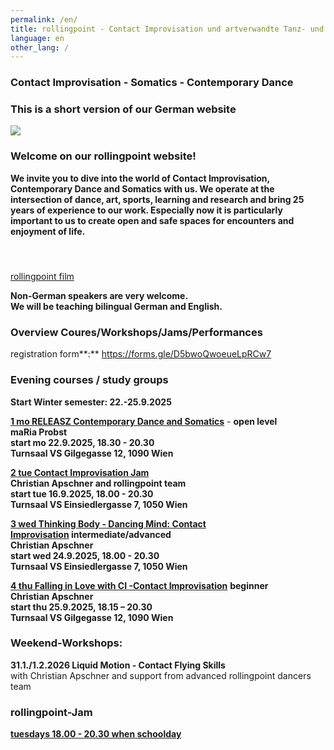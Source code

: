 ```yaml
---
permalink: /en/
title: rollingpoint - Contact Improvisation und artverwandte Tanz- und Bewegungsformen
language: en
other_lang: /
---
```

### Contact Improvisation - Somatics - Contemporary Dance

### **This is a short version of our German website**

![](/assets/uploads/dsc_1901_klein.jpg)

### Welcome on our rollingpoint website!

**We invite you to dive into the world of Contact Improvisation, Contemporary Dance and Somatics with us. We operate at the intersection of dance, art, sports, learning and research and bring 25 years of experience to our work. Especially now it is particularly important to us to create open and safe spaces for encounters and enjoyment of life.**

#### &nbsp;

<div class="imglink"><a target="_blank" href="https://www.youtube.com/embed/kp3DqzN1Ldo"><img src="/assets/uploads/video_vorschau_rollingpoint.png" alt="" /><div>rollingpoint film</div></a></div>

**Non-German speakers are very welcome.**\
**We will be teaching bilingual German and English.**

### Overview Coures/Workshops/Jams/Performances

registration form**:** <https://forms.gle/D5bwoQwoeueLpRCw7>

### Evening courses / study groups

**Start Winter semester: 22.-25.9.2025**

**[1 mo RELEASZ Contemporary Dance and Somatics](/en/kurse#mo)** - **open level**\
**maRia Probst**  \
**start mo 22.9.2025, 18.30 - 20.30**\
**Turnsaal VS Gilgegasse 12, 1090 Wien**

**[2 tue Contact Improvisation Jam](/en/kurse#di)**\
**Christian Apschner and rollingpoint team**\
**start tue 16.9.2025, 18.00 - 20.30**\
**Turnsaal VS Einsiedlergasse 7, 1050 Wien**

**[3 wed Thinking Body - Dancing Mind:  Contact Improvisation](/en/kurse#mi) intermediate/advanced**\
**Christian Apschner**\
**start wed  24.9.2025, 18.00 - 20.30**\
**Turnsaal VS Einsiedlergasse 7, 1050 Wien**

**[4 thu Falling in Love with CI -Contact Improvisation](/en/kurse#do)**  **beginner**\
**Christian Apschner**\
**start thu 25.9.2025, 18.15 – 20.30**\
**Turnsaal VS Gilgegasse 12, 1090 Wien**

### Weekend-Workshops:

**31.1./1.2.2026 Liquid Motion - Contact Flying Skills**\
 with Christian Apschner and support from advanced rollingpoint dancers team

### **rollingpoint-Jam**

**[tuesdays 18.00 - 20.30 when schoolday](https://rollingpoint.at/en/jams)**